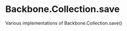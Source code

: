 Backbone.Collection.save
========================

Various implementations of Backbone.Collection.save()
